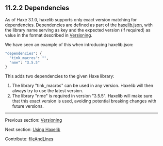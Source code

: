 ## 11.2.2 Dependencies

As of Haxe 3.1.0, haxelib supports only exact version matching for dependencies. Dependencies are defined as part of the [haxelib.json](haxelib-json.md), with the library name serving as key and the expected version (if required) as value in the format described in [Versioning](haxelib-json-versioning.md).

We have seen an example of this when introducing haxelib.json:

```haxe
"dependencies": {
  "tink_macros": "",
  "nme": "3.5.5"
}
```

This adds two dependencies to the given Haxe library:



1. The library "tink_macros" can be used in any version. Haxelib will then always try to use the latest version.
2. The library "nme" is required in version "3.5.5". Haxelib will make sure that this exact version is used, avoiding potential breaking changes with future versions.

---

Previous section: [Versioning](haxelib-json-versioning.md)

Next section: [Using Haxelib](haxelib-using.md)

Contribute: [fileAndLines](https://github.com/HaxeFoundation/HaxeManual/blob/master/11-haxelib.tex#L115-115)